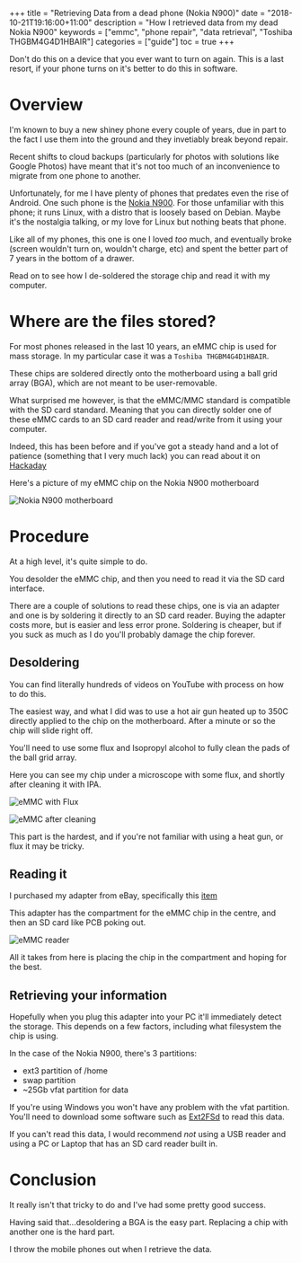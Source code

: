+++
title = "Retrieving Data from a dead phone (Nokia N900)"
date = "2018-10-21T19:16:00+11:00"
description = "How I retrieved data from my dead Nokia N900"
keywords = ["emmc", "phone repair", "data retrieval", "Toshiba THGBM4G4D1HBAIR"]
categories = ["guide"]
toc = true
+++

Don't do this on a device that you ever want to turn on again. This is a last resort, if your phone turns on it's better to do this in software.

# Overview

I'm known to buy a new shiney phone every couple of years, due in part to the fact I use them into the ground and they invetiably break beyond repair.

Recent shifts to cloud backups (particularly for photos with solutions like Google Photos) have meant that it's not too much of an inconvenience to migrate from one phone to another.

Unfortunately, for me I have plenty of phones that predates even the rise of Android. One such phone is the [Nokia N900](https://en.wikipedia.org/wiki/Nokia_N900). For those unfamiliar with this phone; it runs Linux, with a distro that is loosely based on Debian. Maybe it's the nostalgia talking, or my love for Linux but nothing beats that phone.

Like all of my phones, this one is one I loved *too* much, and eventually broke (screen wouldn't turn on, wouldn't charge, etc) and spent the better part of 7 years in the bottom of a drawer.

Read on to see how I de-soldered the storage chip and read it with my computer.

# Where are the files stored?

For most phones released in the last 10 years, an eMMC chip is used for mass storage. In my particular case it was a `Toshiba THGBM4G4D1HBAIR`.

These chips are soldered directly onto the motherboard using a ball grid array (BGA), which are not meant to be user-removable. 

What surprised me however, is that the eMMC/MMC standard is compatible with the SD card standard. Meaning that you can directly solder one of these eMMC cards to an SD card reader and read/write from it using your computer.

Indeed, this has been before and if you've got a steady hand and a lot of patience (something that I very much lack) you can read about it on [Hackaday](https://hackaday.com/2016/11/18/roll-your-own-64gb-sd-card-from-an-emmc-chip/)

Here's a picture of my eMMC chip on the Nokia N900 motherboard

![Nokia N900 motherboard](/images/nokia_n900_motherboard.jpg)

# Procedure

At a high level, it's quite simple to do.

You desolder the eMMC chip, and then you need to read it via the SD card interface.

There are a couple of solutions to read these chips, one is via an adapter and one is by soldering it directly to an SD card reader. Buying the adapter costs more, but is easier and less error prone. Soldering is cheaper, but if you suck as much as I do you'll probably damage the chip forever.

## Desoldering

You can find literally hundreds of videos on YouTube with process on how to do this. 

The easiest way, and what I did was to use a hot air gun heated up to 350C directly applied to the chip on the motherboard. After a minute or so the chip will slide right off.

You'll need to use some flux and Isopropyl alcohol to fully clean the pads of the ball grid array.

Here you can see my chip under a microscope with some flux, and shortly after cleaning it with IPA.

![eMMC with Flux](/images/emmc_dirty.jpg)

![eMMC after cleaning](/images/emmc_clean.jpg)

This part is the hardest, and if you're not familiar with using a heat gun, or flux it may be tricky. 

## Reading it

I purchased my adapter from eBay, specifically this [item](https://www.ebay.com.au/itm/BGA-adapter-eMMC-test-Socket-to-SD-eMMC169-153-for-BGA153-169-for-data-recovery/253829332766?ssPageName=STRK%3AMEBIDX%3AIT&_trksid=p2060353.m2749.l2649)

This adapter has the compartment for the eMMC chip in the centre, and then an SD card like PCB poking out.

![eMMC reader](/images/emmc_reader.jpg)

All it takes from here is placing the chip in the compartment and hoping for the best.

## Retrieving your information

Hopefully when you plug this adapter into your PC it'll immediately detect the storage. This depends on a few factors, including what filesystem the chip is using.

In the case of the Nokia N900, there's 3 partitions:
 * ext3 partition of /home
 * swap partition
 * ~25Gb vfat partition for data

 If you're using Windows you won't have any problem with the vfat partition. You'll need to download some software such as [Ext2FSd](https://sourceforge.net/projects/ext2fsd/) to read this data.

 If you can't read this data, I would recommend *not* using a USB reader and using a PC or Laptop that has an SD card reader built in.

# Conclusion

 It really isn't that tricky to do and I've had some pretty good success.

 Having said that...desoldering a BGA is the easy part. Replacing a chip with another one is the hard part. 

 I throw the mobile phones out when I retrieve the data.

